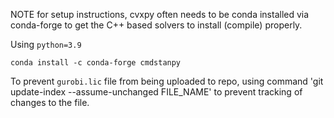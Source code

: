 NOTE for setup instructions, cvxpy often needs to be conda installed via conda-forge to get the C++ based solvers to install (compile) properly.

Using `python=3.9`

`conda install -c conda-forge cmdstanpy`

To prevent `gurobi.lic` file from being uploaded to repo, using command 'git update-index --assume-unchanged FILE_NAME' to prevent tracking of changes to the file.